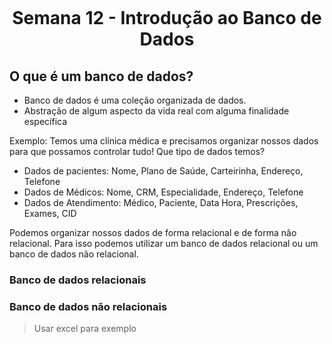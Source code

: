 <h1 align="center">
    <br>
    <p align="center">Semana 12 - Introdução ao Banco de Dados<p>
</h1>

## O que é um banco de dados?

* Banco de dados é uma coleção organizada de dados.
* Abstração de algum aspecto da vida real com alguma finalidade específica

Exemplo: Temos uma clínica médica e precisamos organizar nossos dados para que possamos controlar tudo! Que tipo de dados temos?

* Dados de pacientes: Nome, Plano de Saúde, Carteirinha, Endereço, Telefone
* Dados de Médicos: Nome, CRM, Especialidade, Endereço, Telefone
* Dados de Atendimento: Médico, Paciente, Data Hora, Prescrições, Exames, CID

Podemos organizar nossos dados de forma relacional e de forma não relacional. Para isso podemos utilizar um banco de dados relacional ou um banco de dados não relacional.

### Banco de dados relacionais



### Banco de dados não relacionais

> Usar excel para exemplo